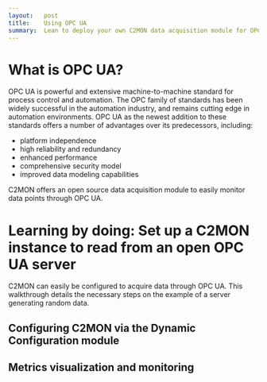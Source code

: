 ```yaml
---
layout:   post
title:    Using OPC UA
summary:  Lean to deploy your own C2MON data acquisition module for OPC UA servers.
---
```


# What is OPC UA?

OPC UA is powerful and extensive machine-to-machine standard for process control and automation. The OPC family of 
standards has been widely successful in the automation industry, and remains cutting edge in automation environments. 
OPC UA as the newest addition to these standards offers a number of advantages over its predecessors, including:

* platform independence
* high reliability and redundancy
* enhanced performance
* comprehensive security model
* improved data modeling capabilities

C2MON offers an open source data acquisition module to easily monitor data points through OPC UA. 


# Learning by doing: Set up a C2MON instance to read from an open OPC UA server

C2MON can easily be configured to acquire data through OPC UA. This walkthrough details the necessary steps on the
 example of a server generating random data.

## Configuring C2MON via the Dynamic Configuration module

## Metrics visualization and monitoring